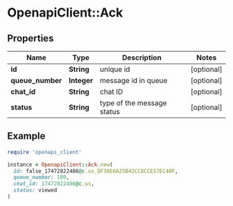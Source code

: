 # OpenapiClient::Ack

## Properties

| Name | Type | Description | Notes |
| ---- | ---- | ----------- | ----- |
| **id** | **String** | unique id | [optional] |
| **queue_number** | **Integer** | message id in queue | [optional] |
| **chat_id** | **String** | chat ID | [optional] |
| **status** | **String** | type of the message status | [optional] |

## Example

```ruby
require 'openapi_client'

instance = OpenapiClient::Ack.new(
  id: false_17472822486@c.us_DF38E6A25B42CC8CCE57EC40F,
  queue_number: 100,
  chat_id: 17472822486@c.us,
  status: viewed
)
```

